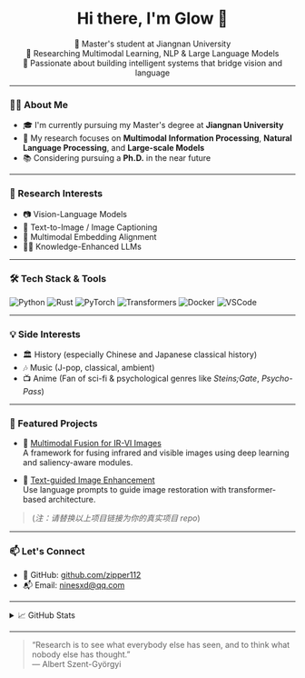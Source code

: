 <h1 align="center">Hi there, I'm Glow 👋</h1>

<p align="center">
  🌟 Master's student at Jiangnan University <br>
  🧠 Researching Multimodal Learning, NLP & Large Language Models <br>
  🎯 Passionate about building intelligent systems that bridge vision and language
</p>

---

### 👨‍🎓 About Me

- 🎓 I'm currently pursuing my Master's degree at **Jiangnan University**
- 🔬 My research focuses on **Multimodal Information Processing**, **Natural Language Processing**, and **Large-scale Models**
- 📚 Considering pursuing a **Ph.D.** in the near future

---

### 🧠 Research Interests

- 📷 Vision-Language Models
- 🧾 Text-to-Image / Image Captioning
- 🧠 Multimodal Embedding Alignment
- 🧑‍🏫 Knowledge-Enhanced LLMs

---

### 🛠️ Tech Stack & Tools

![Python](https://img.shields.io/badge/Python-3776AB?style=for-the-badge&logo=python&logoColor=white)
![Rust](https://img.shields.io/badge/Rust-000000?style=for-the-badge&logo=rust&logoColor=white)
![PyTorch](https://img.shields.io/badge/PyTorch-EE4C2C?style=for-the-badge&logo=pytorch&logoColor=white)
![Transformers](https://img.shields.io/badge/Huggingface-FFBF00?style=for-the-badge&logo=hugging-face&logoColor=white)
![Docker](https://img.shields.io/badge/Docker-2496ED?style=for-the-badge&logo=docker&logoColor=white)
![VSCode](https://img.shields.io/badge/VSCode-007ACC?style=for-the-badge&logo=visual-studio-code&logoColor=white)

---

### 💡 Side Interests

- 🏛️ History (especially Chinese and Japanese classical history)
- 🎶 Music (J-pop, classical, ambient)
- 📺 Anime (Fan of sci-fi & psychological genres like *Steins;Gate*, *Psycho-Pass*)

---

### 🔭 Featured Projects

- 🚀 [Multimodal Fusion for IR-VI Images](https://github.com/zipper112/some-fusion-project)  
  A framework for fusing infrared and visible images using deep learning and saliency-aware modules.

- 🧠 [Text-guided Image Enhancement](https://github.com/zipper112/some-enhancement-project)  
  Use language prompts to guide image restoration with transformer-based architecture.

> (*注：请替换以上项目链接为你的真实项目 repo*)

---

### 📫 Let's Connect

- 🐙 GitHub: [github.com/zipper112](https://github.com/zipper112)
- 📬 Email: [ninesxd@qq.com](mailto:ninesxd@qq.com)

---

<details>
<summary>📈 GitHub Stats</summary>

<p align="center">
  <img src="https://github-readme-stats.vercel.app/api?username=zipper112&show_icons=true&theme=tokyonight" />
  <br>
  <img src="https://github-readme-stats.vercel.app/api/top-langs/?username=zipper112&layout=compact&theme=tokyonight" />
  <br>
  <img src="https://streak-stats.demolab.com?user=zipper112&theme=tokyonight&hide_border=true" />
  <br>
  <img src="https://github-profile-summary-cards.vercel.app/api/cards/profile-details?username=zipper112&theme=tokyonight" />
</p>

</details>

---

> “Research is to see what everybody else has seen, and to think what nobody else has thought.”  
> — Albert Szent-Györgyi
